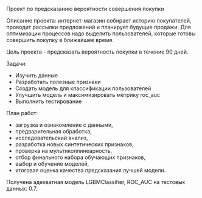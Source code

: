 Проект по предсказанию вероятности совершения покупки

Описание проекта: интернет-магазин собирает историю покупателей, проводит рассылки предложений и планирует будущие продажи. Для оптимизации процессов надо выделить пользователей, которые готовы совершить покупку в ближайшее время.

Цель проекта - предсказать вероятность покупки в течение 90 дней.

Задачи:
- Изучить данные
- Разработать полезные признаки
- Создать модель для классификации пользователей
- Улучшить модель и максимизировать метрику roc_auc
- Выполнить тестирование

План работ:
- загрузка и ознакомление с данными,
- предварительная обработка,
- исследовательский анализ,
- разработка новых синтетических признаков,
- проверка на мультиколлинеарность,
- отбор финального набора обучающих признаков,
- выбор и обучение моделей,
- итоговая оценка качества предсказания лучшей модели.

Получена адекватная модель LGBMClassifier, ROC_AUC на тестовых данных: 0.7.
